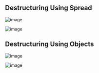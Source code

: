 ## Destructuring Using Spread

![image](https://github.com/msdsunny/WebDevPreparation/assets/39462578/b1a1094d-4a28-4d1c-bb7e-bd61085386c0)

![image](https://github.com/msdsunny/WebDevPreparation/assets/39462578/ed3ea4cb-8584-45ea-b624-7760c87c7f3c)

## Destructuring Using Objects

![image](https://github.com/msdsunny/WebDevPreparation/assets/39462578/edc3b7a8-ea85-4291-b6bb-217f7b4165fd)

![image](https://github.com/msdsunny/WebDevPreparation/assets/39462578/838e7722-0d88-4659-a2c9-cf5f6bb3ec22)


